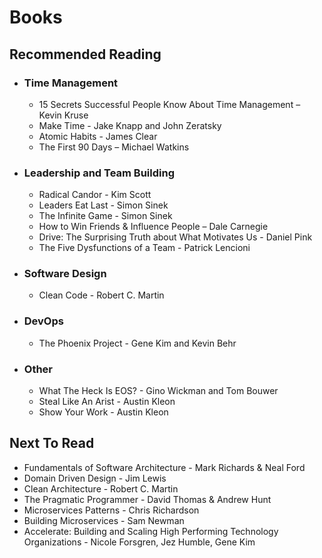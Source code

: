 # Books

## Recommended Reading
- ### Time Management
  - 15 Secrets Successful People Know About Time Management – Kevin Kruse
  - Make Time - Jake Knapp and John Zeratsky
  - Atomic Habits - James Clear
  - The First 90 Days – Michael Watkins
- ### Leadership and Team Building
  - Radical Candor - Kim Scott
  - Leaders Eat Last - Simon Sinek
  - The Infinite Game - Simon Sinek
  - How to Win Friends & Influence People – Dale Carnegie
  - Drive: The Surprising Truth about What Motivates Us - Daniel Pink
  - The Five Dysfunctions of a Team - Patrick Lencioni
- ### Software Design
  - Clean Code - Robert C. Martin
- ### DevOps
  - The Phoenix Project - Gene Kim and Kevin Behr
- ### Other
  - What The Heck Is EOS? - Gino Wickman and Tom Bouwer
  - Steal Like An Arist - Austin Kleon
  - Show Your Work - Austin Kleon

## Next To Read
- Fundamentals of Software Architecture - Mark Richards & Neal Ford
- Domain Driven Design - Jim Lewis
- Clean Architecture - Robert C. Martin
- The Pragmatic Programmer - David Thomas & Andrew Hunt
- Microservices Patterns - Chris Richardson
- Building Microservices - Sam Newman
- Accelerate: Building and Scaling High Performing Technology Organizations - Nicole Forsgren, Jez Humble, Gene Kim
